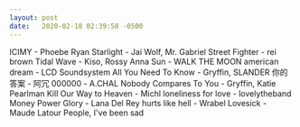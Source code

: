 ```yaml
---
layout: post
date:   2020-02-18 02:39:58 -0500
---
```

ICIMY - Phoebe Ryan
Starlight - Jai Wolf, Mr. Gabriel
Street Fighter - rei brown
Tidal Wave - Kiso, Rossy
Anna Sun - WALK THE MOON
american dream - LCD Soundsystem
All You Need To Know - Gryffin, SLANDER
你的答案 - 阿冗
000000 - A.CHAL
Nobody Compares To You - Gryffin, Katie Pearlman
Kill Our Way to Heaven - Michl
loneliness for love - lovelytheband
Money Power Glory - Lana Del Rey
hurts like hell - Wrabel
Lovesick - Maude Latour
People, I've been sad
